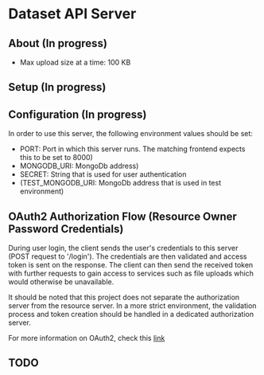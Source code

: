 # Dataset API Server

## About (In progress)

 * Max upload size at a time: 100 KB


## Setup (In progress)




## Configuration (In progress)

 In order to use this server, the following environment values should be set:
 * PORT: Port in which this server runs. The matching frontend expects this to be set to 8000)
 * MONGODB_URI: MongoDb address)
 * SECRET: String that is used for user authentication
 * (TEST_MONGODB_URI: MongoDb address that is used in test environment)


## OAuth2 Authorization Flow (Resource Owner Password Credentials)

 During user login, the client sends the user's credentials to this server (POST request to '/login'). The credentials are then validated and access token is sent on the response. The client can then send the received token with further requests to gain access to services such as file uploads which would otherwise be unavailable.

 It should be noted that this project does not separate the authorization server from the resource server. In a more strict environment, the validation process and token creation should be handled in a dedicated authorization server.

 For more information on OAuth2, check this [link](https://oauth.net/2/)


## TODO 
